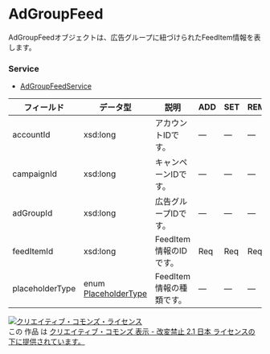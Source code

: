 # AdGroupFeed
AdGroupFeedオブジェクトは、広告グループに紐づけられたFeedItem情報を表します。
### Service
+ [AdGroupFeedService](../services/AdGroupFeedService.md)

| フィールド | データ型 | 説明 | ADD | SET | REMOVE | 
|---|---|---|---|---|---|
| accountId| xsd:long| アカウントIDです。| —| —| — |
| campaignId| xsd:long| キャンペーンIDです。| —| —| — |
| adGroupId| xsd:long| 広告グループIDです。| —| —| — |
| feedItemId| xsd:long| FeedItem情報のIDです。| Req| Req| Req |
| placeholderType| enum <a href="./PlaceholderType_FeedItem.md">PlaceholderType</a>| FeedItem情報の種類です。| —| —| — |
<a rel="license" href="http://creativecommons.org/licenses/by-nd/2.1/jp/"><img alt="クリエイティブ・コモンズ・ライセンス" style="border-width:0" src="https://i.creativecommons.org/l/by-nd/2.1/jp/88x31.png" /></a><br />この 作品 は <a rel="license" href="http://creativecommons.org/licenses/by-nd/2.1/jp/">クリエイティブ・コモンズ 表示 - 改変禁止 2.1 日本 ライセンスの下に提供されています。</a>
